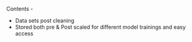 Contents - 
* Data sets post cleaning
* Stored both pre & Post scaled for different model trainings and easy access
